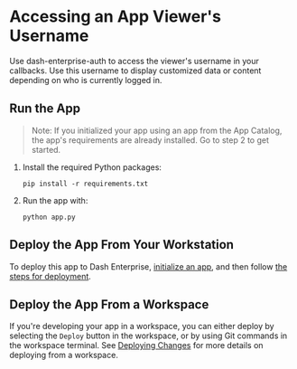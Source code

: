 # Accessing an App Viewer's Username

Use dash-enterprise-auth to access the viewer's username in your callbacks. Use this username to display customized data or content depending on who is currently logged in.

## Run the App

> Note: If you initialized your app using an app from the App Catalog, the app's requirements are already installed. Go to step 2 to get started.

1. Install the required Python packages:
   ```
   pip install -r requirements.txt
   ```
2. Run the app with:
   ```
   python app.py
   ```

## Deploy the App From Your Workstation

To deploy this app to Dash Enterprise, [initialize an app](https://usprd-dashenterprise.onetakeda.com/docs/dash-enterprise/initialize), and then follow [the steps for deployment](https://usprd-dashenterprise.onetakeda.com/docs/dash-enterprise/deployment).

## Deploy the App From a Workspace

If you're developing your app in a workspace, you can either deploy by selecting the `Deploy` button in the workspace, or by using Git commands in the workspace terminal. See [Deploying Changes](https://usprd-dashenterprise.onetakeda.com/docs/workspaces/deploying-changes) for more details on deploying from a workspace.